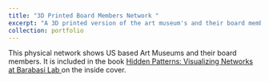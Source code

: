 ```yaml
---
title: "3D Printed Board Members Network "
excerpt: "A 3D printed version of the art museum's and their board members. <br/><img src='/images/art-board-members-3d.jpg'>"
collection: portfolio
---
```


This physical network shows US based Art Museums and their board members. It is included in the book <u> Hidden Patterns: Visualizing Networks at Barabasi Lab </u> on the inside cover.
